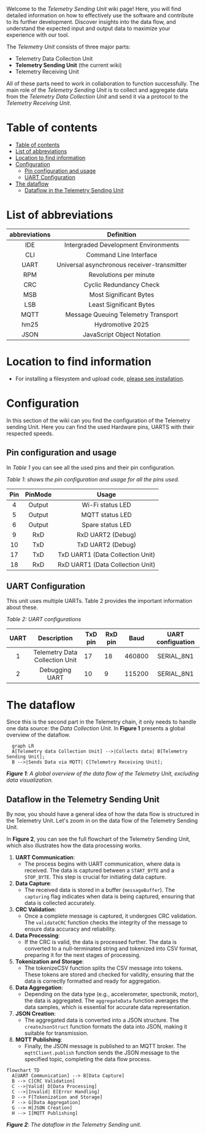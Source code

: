 Welcome to the _Telemetry Sending Unit_ wiki page! Here, you will find detailed information on how to effectively use the software and contribute to its further development. Discover insights into the data flow, and understand the expected input and output data to maximize your experience with our tool.

The _Telemetry Unit_ consists of three major parts:

- Telemetry Data Collection Unit
- **Telemetry Sending Unit** (the current wiki)
- Telemetry Receiving Unit

All of these parts need to work in collaboration to function successfully. The main role of the _Telemetry Sending Unit_ is to collect and aggregate data from the _Telemetry Data Collection Unit_ and send it via a protocol to the _Telemetry Receiving Unit_.

# Table of contents

<!--TOC-->

* [Table of contents](#table-of-contents)
* [List of abbreviations](#list-of-abbreviations)
* [Location to find information](#location-to-find-information)
* [Configuration](#configuration)
  * [Pin configuration and usage](#pin-configuration-and-usage)
  * [UART Configuration](#uart-configuration)
* [The dataflow](#the-dataflow)
  * [Dataflow in the Telemetry Sending Unit](#dataflow-in-the-telemetry-sending-unit)

<!--TOC-->

# List of abbreviations

| abbreviations | Definition |
|:-------------:|:----------:|
| IDE | Intergraded Development Environments |
| CLI | Command Line Interface |
| UART | Universal asynchronous receiver-transmitter |
| RPM | Revolutions per minute |
| CRC | Cyclic Redundancy Check |
| MSB | Most Significant Bytes |
| LSB | Least Significant Bytes |
| MQTT | Message Queuing Telemetry Transport |
| hm25 | Hydromotive 2025 |
| JSON | JavaScript Object Notation |

# Location to find information

- For installing a filesystem and upload code, [please see installation](/wikis/home/Sending-unit/Installation.md).

# Configuration

In this section of the wiki can you find the configuration of the Telemetry sending Unit. Here you can find the used Hardware pins, UARTS with their respected speeds.

## Pin configuration and usage

In _Table 1_ you can see all the used pins and their pin configuration.

_Table 1: shows the pin configuration and usage for all the pins used._

| Pin | PinMode | Usage |
|:---:|:-------:|:-----:|
| 4 | Output | Wi-Fi status LED |
| 5 | Output | MQTT status LED |
| 6 | Output | Spare status LED |
| 9 | RxD | RxD UART2 (Debug) |
| 10 | TxD | TxD UART2 (Debug) |
| 17 | TxD | TxD UART1 (Data Collection Unit) |
| 18 | RxD | RxD UART1 (Data Collection Unit) |

## UART Configuration

This unit uses multiple UARTs. Table 2 provides the important information about these.

_Table 2: UART configurations_

| UART | Description | TxD pin | RxD pin | Baud | UART configuation |
|:----:|:-----------:|---------|---------|------|:-----------------:|
| 1 | Telemetry Data Collection Unit | 17 | 18 | 460800 | SERIAL_8N1 |
| 2 | Debugging UART | 10 | 9 | 115200 | SERIAL_8N1 |

# The dataflow

Since this is the second part in the Telemetry chain, it only needs to handle one data source: the _Data Collection Unit_. In **Figure 1** presents a global overview of the dataflow.

```mermaid
  graph LR
  A[Telemetry data Collection Unit] -->|Collects data| B[Telemetry Sending Unit];
  B -->|Sends Data via MQTT| C[Telemetry Receiving Unit];
```

**_Figure 1_**_: A global overview of the data flow of the Telemetry Unit, excluding data visualization._

## Dataflow in the Telemetry Sending Unit

By now, you should have a general idea of how the data flow is structured in the Telemetry Unit. Let's zoom in on the data flow of the Telemetry Sending Unit.

In **Figure 2**, you can see the full flowchart of the Telemetry Sending Unit, which also illustrates how the data processing works.

1. **UART Communication**:
   - The process begins with UART communication, where data is received. The data is captured between a `START_BYTE` and a `STOP_BYTE`. This step is crucial for initiating data capture.
2. **Data Capture**:
   - The received data is stored in a buffer (`messageBuffer`). The `capturing` flag indicates when data is being captured, ensuring that data is collected accurately.
3. **CRC Validation**:
   - Once a complete message is captured, it undergoes CRC validation. The `validateCRC` function checks the integrity of the message to ensure data accuracy and reliability.
4. **Data Processing**:
   - If the CRC is valid, the data is processed further. The data is converted to a null-terminated string and tokenized into CSV format, preparing it for the next stages of processing.
5. **Tokenization and Storage**:
   - The tokenizeCSV function splits the CSV message into tokens. These tokens are stored and checked for validity, ensuring that the data is correctly formatted and ready for aggregation.
6. **Data Aggregation**:
   - Depending on the data type (e.g., accelerometer, spectronik, motor), the data is aggregated. The `aggregateData` function averages the data samples, which is essential for accurate data representation.
7. **JSON Creation**:
   - The aggregated data is converted into a JSON structure. The `createJsonStruct` function formats the data into JSON, making it suitable for transmission.
8. **MQTT Publishing**:
   - Finally, the JSON message is published to an MQTT broker. The `mqttClient.publish` function sends the JSON message to the specified topic, completing the data flow process.

```mermaid
flowchart TD
  A[UART Communication] --> B[Data Capture]
  B --> C[CRC Validation]
  C -->|Valid| D[Data Processing]
  C -->|Invalid| E[Error Handling]
  D --> F[Tokenization and Storage]
  F --> G[Data Aggregation]
  G --> H[JSON Creation]
  H --> I[MQTT Publishing]
```

**_Figure 2_**_: The dataflow in the Telemetry Sending unit._